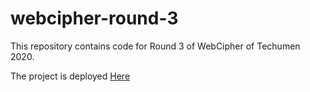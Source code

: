 # webcipher-round-3

This repository contains code for Round 3 of WebCipher of Techumen 2020.

The project is deployed [Here](https://sanketsonawane303.github.io/webcipher-round-3/)
